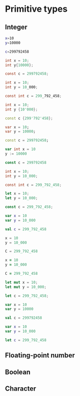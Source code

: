 # Primitive types

## Integer

```Bash
x=10
y=10000

c=299792458
```

```C
int x = 10;
int y{10000};

const c = 299792458;
```

```C#
int x = 10;
int y = 10_000;

const int c = 299_792_458;
```

```C++
int x = 10;
int y {10'000};

const c {299'792'458};
```

```Dart
var x = 10;
var y = 10000;

const c = 299792458;
```

```Go
var int x = 10
y := 10000

const c = 299792458
```

```Java
int x = 10;
int y = 10_000;

const int c = 299_792_458;
```

```Javascript
let x = 10;
let y = 10_000;

const c = 299_792_458;
```

```Kotlin
var x = 10
var y = 10_000

val c = 299_792_458
```

```Python
x = 10
y = 10_000

C = 299_792_458
```

```Ruby
x = 10
y = 10_000

C = 299_792_458
```

```Rust
let mut x = 10;
let mut y = 10_000;

let c = 299_792_458;
```

```Scala
var x = 10
var y = 10000

val c = 299792458
```

```Swift
var x = 10
var y = 10_000

let c = 299_792_458
```


## Floating-point number

## Boolean

## Character
